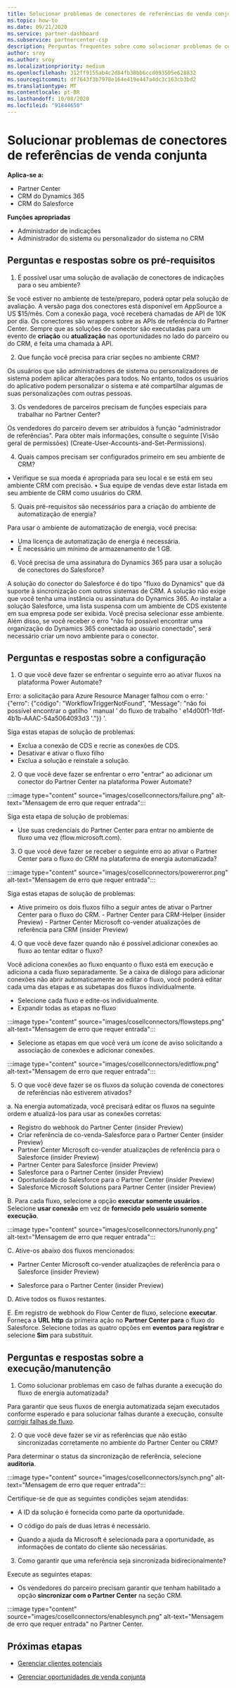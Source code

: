 ```yaml
---
title: Solucionar problemas de conectores de referências de venda conjunta
ms.topic: how-to
ms.date: 09/21/2020
ms.service: partner-dashboard
ms.subservice: partnercenter-csp
description: Perguntas frequentes sobre como solucionar problemas de conectores de televenda.
author: sroy
ms.author: sroy
ms.localizationpriority: medium
ms.openlocfilehash: 312ff9155ab4c2d84fb38bb6ccd093505e628832
ms.sourcegitcommit: df7643f3b7978e164e419e447a4dc3c163cb3bd2
ms.translationtype: MT
ms.contentlocale: pt-BR
ms.lasthandoff: 10/08/2020
ms.locfileid: "91844650"
---
```

# <a name="troubleshoot-co-sell-referrals-connectors"></a>Solucionar problemas de conectores de referências de venda conjunta

**Aplica-se a:**

- Partner Center
- CRM do Dynamics 365
- CRM do Salesforce

**Funções apropriadas**

- Administrador de indicações
- Administrador do sistema ou personalizador do sistema no CRM

 ## <a name="questions-and-answers-about-pre-requisites"></a>Perguntas e respostas sobre os pré-requisitos

1. É possível usar uma solução de avaliação de conectores de indicações para o seu ambiente?

Se você estiver no ambiente de teste/preparo, poderá optar pela solução de avaliação. A versão paga dos conectores está disponível em AppSource a US $15/mês. Com a conexão paga, você receberá chamadas de API de 10K por dia. Os conectores são wrappers sobre as APIs de referência do Partner Center. Sempre que as soluções de conector são executadas para um evento de **criação** ou **atualização** nas oportunidades no lado do parceiro ou do CRM, é feita uma chamada à API.

2. Que função você precisa para criar seções no ambiente CRM?

Os usuários que são administradores de sistema ou personalizadores de sistema podem aplicar alterações para todos. No entanto, todos os usuários do aplicativo podem personalizar o sistema e até compartilhar algumas de suas personalizações com outras pessoas. 

3. Os vendedores de parceiros precisam de funções especiais para trabalhar no Partner Center?
 
Os vendedores do parceiro devem ser atribuídos à função "administrador de referências". Para obter mais informações, consulte o seguinte [Visão geral de permissões) (Create-User-Accounts-and-Set-Permissions).

4. Quais campos precisam ser configurados primeiro em seu ambiente de CRM? 

• Verifique se sua moeda é apropriada para seu local e se está em seu ambiente CRM com precisão. • Sua equipe de vendas deve estar listada em seu ambiente de CRM como usuários do CRM.

5. Quais pré-requisitos são necessários para a criação do ambiente de automatização de energia?

Para usar o ambiente de automatização de energia, você precisa:

- Uma licença de automatização de energia é necessária.
- É necessário um mínimo de armazenamento de 1 GB.

6.  Você precisa de uma assinatura do Dynamics 365 para usar a solução de conectores do Salesforce?

A solução do conector do Salesforce é do tipo "fluxo do Dynamics" que dá suporte à sincronização com outros sistemas de CRM. A solução não exige que você tenha uma instância ou assinatura do Dynamics 365. Ao instalar a solução Salesforce, uma lista suspensa com um ambiente de CDS existente em sua empresa pode ser exibida. Você precisa selecionar esse ambiente. Além disso, se você receber o erro "não foi possível encontrar uma organização do Dynamics 365 conectada ao usuário conectado", será necessário criar um novo ambiente para o conector.

## <a name="questions-and-answers-about-configuration"></a>Perguntas e respostas sobre a configuração

1. O que você deve fazer se enfrentar o seguinte erro ao ativar fluxos na plataforma Power Automate?

Erro: a solicitação para Azure Resource Manager falhou com o erro: ' {"erro": {"código": "WorkflowTriggerNotFound", "Message": "não foi possível encontrar o gatilho ' manual ' do fluxo de trabalho ' e14d00f1-1fdf-4b1b-AAAC-54a5064093d3 '."}} '. 

Siga estas etapas de solução de problemas:

- Exclua a conexão de CDS e recrie as conexões de CDS.
- Desativar e ativar o fluxo filho 
- Exclua a solução e reinstale a solução. 

2.  O que você deve fazer se enfrentar o erro "entrar" ao adicionar um conector do Partner Center na plataforma Power Automate?

:::image type="content" source="images/cosellconnectors/failure.png" alt-text="Mensagem de erro que requer entrada":::

Siga esta etapa de solução de problemas:

- Use suas credenciais do Partner Center para entrar no ambiente de fluxo uma vez (flow.microsoft.com).


3. O que você deve fazer se receber o seguinte erro ao ativar o Partner Center para o fluxo do CRM na plataforma de energia automatizada?
 
:::image type="content" source="images/cosellconnectors/powererror.png" alt-text="Mensagem de erro que requer entrada":::

Siga estas etapas de solução de problemas:

- Ative primeiro os dois fluxos filho a seguir antes de ativar o Partner Center para o fluxo do CRM.
      - Partner Center para CRM-Helper (insider Preview)
      - Partner Center Microsoft co-vender atualizações de referência para CRM (insider Preview)

4. O que você deve fazer quando não é possível adicionar conexões ao fluxo ao tentar editar o fluxo?

Você adiciona conexões ao fluxo enquanto o fluxo está em execução e adiciona a cada fluxo separadamente.  Se a caixa de diálogo para adicionar conexões não abrir automaticamente ao editar o fluxo, você poderá editar cada uma das etapas e as subetapas dos fluxos individualmente.

- Selecione cada fluxo e edite-os individualmente.
- Expandir todas as etapas no fluxo 

:::image type="content" source="images/cosellconnectors/flowsteps.png" alt-text="Mensagem de erro que requer entrada":::

- Selecione as etapas em que você verá um ícone de aviso solicitando a associação de conexões e adicionar conexões. 

:::image type="content" source="images/cosellconnectors/editflow.png" alt-text="Mensagem de erro que requer entrada":::


5. O que você deve fazer se os fluxos da solução covenda de conectores de referências não estiverem ativados?

a. Na energia automatizada, você precisará editar os fluxos na seguinte ordem e atualizá-los para usar as conexões corretas:

- Registro do webhook do Partner Center (insider Preview)
- Criar referência de co-venda-Salesforce para o Partner Center (insider Preview)
- Partner Center Microsoft co-vender atualizações de referência para o Salesforce (insider Preview)
- Partner Center para Salesforce (insider Preview)
- Salesforce para o Partner Center (insider Preview)
- Oportunidade do Salesforce para o Partner Center (insider Preview)
- Salesforce Microsoft Solutions para Partner Center (insider Preview)

 B. Para cada fluxo, selecione a opção **executar somente usuários** . Selecione **usar conexão** em vez de **fornecido pelo usuário somente execução**.  

:::image type="content" source="images/cosellconnectors/runonly.png" alt-text="Mensagem de erro que requer entrada":::


C. Ative-os abaixo dos fluxos mencionados:

 - Partner Center Microsoft co-vender atualizações de referência para o Salesforce (insider Preview)

- Salesforce para o Partner Center (insider Preview)

    
D. Ative todos os fluxos restantes.

E. Em registro de webhook do Flow Center de fluxo, selecione **executar**. Forneça a **URL http** da primeira ação no **Partner Center para** o fluxo do Salesforce. Selecione todas as quatro opções em **eventos para registrar** e selecione **Sim** para substituir.

## <a name="questions-and-answers-about-runmaintenance"></a>Perguntas e respostas sobre a execução/manutenção

1. Como solucionar problemas em caso de falhas durante a execução do fluxo de energia automatizada?

Para garantir que seus fluxos de energia automatizada sejam executados conforme esperado e para solucionar falhas durante a execução, consulte [corrigir falhas de fluxo](/power-automate/fix-flow-failures).

2. O que você deve fazer se vir as referências que não estão sincronizadas corretamente no ambiente do Partner Center ou CRM?
 
Para determinar o status da sincronização de referência, selecione **auditoria**. 

:::image type="content" source="images/cosellconnectors/synch.png" alt-text="Mensagem de erro que requer entrada":::

Certifique-se de que as seguintes condições sejam atendidas:

- A ID da solução é fornecida como parte da oportunidade.

- O código do país de duas letras é necessário.

- Quando a ajuda da Microsoft é selecionada para a oportunidade, as informações de contato do cliente são necessárias.

3. Como garantir que uma referência seja sincronizada bidirecionalmente?

Execute as seguintes etapas:

- Os vendedores do parceiro precisam garantir que tenham habilitado a opção **sincronizar com o Partner Center** na seção CRM.

:::image type="content" source="images/cosellconnectors/enablesynch.png" alt-text="Mensagem de erro que requer entrada" no Partner Center.

## <a name="next-steps"></a>Próximas etapas

- [Gerenciar clientes potenciais](manage-leads.md)
 
- [Gerenciar oportunidades de venda conjunta](manage-co-sell-opportunities.md)